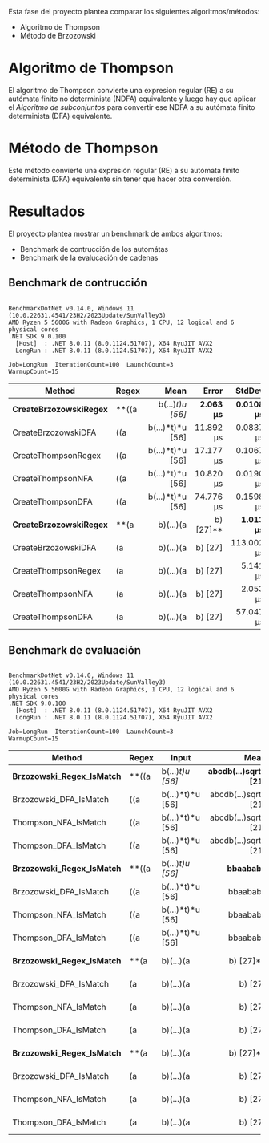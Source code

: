 Esta fase del proyecto plantea comparar los siguientes algoritmos/métodos:
 - Algoritmo de Thompson
 - Método de Brzozowski

# Algoritmo de Thompson
El algoritmo de Thompson convierte una expresion regular (RE) a su autómata finito no determinista (NDFA) equivalente y luego hay que aplicar el *Algoritmo de subconjuntos* 
para convertir ese NDFA a su autómata finito determinista (DFA) equivalente.

# Método de Thompson
Este método convierte una expresión regular (RE) a su autómata finito determinista (DFA) equivalente sin tener que hacer otra conversión.

# Resultados
El proyecto plantea mostrar un benchmark de ambos algoritmos:
 - Benchmark de contrucción de los automátas
 - Benchmark de la evalucación de cadenas

## Benchmark de contrucción

```

BenchmarkDotNet v0.14.0, Windows 11 (10.0.22631.4541/23H2/2023Update/SunValley3)
AMD Ryzen 5 5600G with Radeon Graphics, 1 CPU, 12 logical and 6 physical cores
.NET SDK 9.0.100
  [Host]  : .NET 8.0.11 (8.0.1124.51707), X64 RyuJIT AVX2
  LongRun : .NET 8.0.11 (8.0.1124.51707), X64 RyuJIT AVX2

Job=LongRun  IterationCount=100  LaunchCount=3  
WarmupCount=15  

```
| Method                | Regex                | Mean       | Error     | StdDev    | Median     | Allocated |
|---------------------- |--------------------- |-----------:|----------:|----------:|-----------:|----------:|
| **CreateBrzozowskiRegex** | **((a|b(...)*t)*u [56]** |   **2.063 μs** | **0.0108 μs** | **0.0550 μs** |   **2.041 μs** |    **3.1 KB** |
| CreateBrzozowskiDFA   | ((a|b(...)*t)*u [56] |  11.892 μs | 0.0837 μs | 0.4229 μs |  11.744 μs |  15.45 KB |
| CreateThompsonRegex   | ((a|b(...)*t)*u [56] |  17.177 μs | 0.1067 μs | 0.5087 μs |  17.343 μs |  89.23 KB |
| CreateThompsonNFA     | ((a|b(...)*t)*u [56] |  10.820 μs | 0.0190 μs | 0.0966 μs |  10.830 μs |   7.55 KB |
| CreateThompsonDFA     | ((a|b(...)*t)*u [56] |  74.776 μs | 0.1598 μs | 0.7981 μs |  74.763 μs |  98.77 KB |
| **CreateBrzozowskiRegex** | **(a|b)(...)(a|b) [27]** |   **1.013 μs** | **0.0035 μs** | **0.0172 μs** |   **1.009 μs** |    **1.7 KB** |
| CreateBrzozowskiDFA   | (a|b)(...)(a|b) [27] | 113.002 μs | 0.3559 μs | 1.8037 μs | 113.267 μs |  85.14 KB |
| CreateThompsonRegex   | (a|b)(...)(a|b) [27] |   5.141 μs | 0.0356 μs | 0.1693 μs |   5.108 μs |  28.02 KB |
| CreateThompsonNFA     | (a|b)(...)(a|b) [27] |   2.053 μs | 0.0053 μs | 0.0265 μs |   2.046 μs |   2.26 KB |
| CreateThompsonDFA     | (a|b)(...)(a|b) [27] |  57.047 μs | 0.1341 μs | 0.6597 μs |  56.934 μs |  85.64 KB |

## Benchmark de evaluación

```

BenchmarkDotNet v0.14.0, Windows 11 (10.0.22631.4541/23H2/2023Update/SunValley3)
AMD Ryzen 5 5600G with Radeon Graphics, 1 CPU, 12 logical and 6 physical cores
.NET SDK 9.0.100
  [Host]  : .NET 8.0.11 (8.0.1124.51707), X64 RyuJIT AVX2
  LongRun : .NET 8.0.11 (8.0.1124.51707), X64 RyuJIT AVX2

Job=LongRun  IterationCount=100  LaunchCount=3  
WarmupCount=15  

```
| Method                   | Regex                | Input                | Mean       | Error    | StdDev    | Median     | Allocated |
|------------------------- |--------------------- |--------------------- |-----------:|---------:|----------:|-----------:|----------:|
| **Brzozowski_Regex_IsMatch** | **((a|b(...)*t)*u [56]** | **abcdb(...)sqrtu [21]** | **4,978.7 ns** | **21.58 ns** | **110.55 ns** | **4,925.5 ns** |    **5552 B** |
| Brzozowski_DFA_IsMatch   | ((a|b(...)*t)*u [56] | abcdb(...)sqrtu [21] |   742.7 ns |  9.02 ns |  44.19 ns |   755.1 ns |         - |
| Thompson_NFA_IsMatch     | ((a|b(...)*t)*u [56] | abcdb(...)sqrtu [21] | 4,251.6 ns | 31.74 ns | 154.96 ns | 4,267.7 ns |   10416 B |
| Thompson_DFA_IsMatch     | ((a|b(...)*t)*u [56] | abcdb(...)sqrtu [21] | 2,064.7 ns | 29.78 ns | 150.93 ns | 2,111.9 ns |         - |
| **Brzozowski_Regex_IsMatch** | **((a|b(...)*t)*u [56]** | **bbaababa**             | **1,619.3 ns** | **10.14 ns** |  **51.87 ns** | **1,601.5 ns** |    **1936 B** |
| Brzozowski_DFA_IsMatch   | ((a|b(...)*t)*u [56] | bbaababa             |   308.4 ns |  7.26 ns |  36.53 ns |   320.8 ns |         - |
| Thompson_NFA_IsMatch     | ((a|b(...)*t)*u [56] | bbaababa             | 1,508.6 ns |  8.99 ns |  46.77 ns | 1,490.2 ns |    4296 B |
| Thompson_DFA_IsMatch     | ((a|b(...)*t)*u [56] | bbaababa             |   964.2 ns | 28.31 ns | 145.54 ns |   943.9 ns |         - |
| **Brzozowski_Regex_IsMatch** | **(a|b)(...)(a|b) [27]** | **abcdb(...)sqrtu [21]** |   **864.9 ns** |  **5.56 ns** |  **28.74 ns** |   **876.0 ns** |     **664 B** |
| Brzozowski_DFA_IsMatch   | (a|b)(...)(a|b) [27] | abcdb(...)sqrtu [21] | 1,245.1 ns | 40.26 ns | 203.30 ns | 1,334.5 ns |         - |
| Thompson_NFA_IsMatch     | (a|b)(...)(a|b) [27] | abcdb(...)sqrtu [21] |   776.4 ns |  4.58 ns |  23.34 ns |   769.2 ns |    3096 B |
| Thompson_DFA_IsMatch     | (a|b)(...)(a|b) [27] | abcdb(...)sqrtu [21] | 1,509.7 ns | 38.79 ns | 196.57 ns | 1,632.6 ns |         - |
| **Brzozowski_Regex_IsMatch** | **(a|b)(...)(a|b) [27]** | **bbaababa**             | **2,722.3 ns** | **28.16 ns** | **141.18 ns** | **2,678.1 ns** |    **1576 B** |
| Brzozowski_DFA_IsMatch   | (a|b)(...)(a|b) [27] | bbaababa             |   457.5 ns |  8.69 ns |  44.10 ns |   478.8 ns |         - |
| Thompson_NFA_IsMatch     | (a|b)(...)(a|b) [27] | bbaababa             | 1,942.9 ns |  9.59 ns |  49.73 ns | 1,920.5 ns |    5416 B |
| Thompson_DFA_IsMatch     | (a|b)(...)(a|b) [27] | bbaababa             |   473.2 ns |  3.68 ns |  18.22 ns |   480.2 ns |         - |
